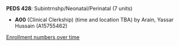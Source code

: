 **PEDS 428**: Subintrnshp/Neonatal/Perinatal (7 units)

- **A00** (Clinical Clerkship) (time and location TBA) by Arain, Yassar Hussain (A15755462)

[Enrollment numbers over time](./PEDS428.tsv)
